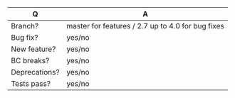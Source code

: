 | Q             | A
| ------------- | ---
| Branch?       | master for features / 2.7 up to 4.0 for bug fixes <!-- see below -->
| Bug fix?      | yes/no
| New feature?  | yes/no <!-- don't forget to update src/**/CHANGELOG.md files -->
| BC breaks?    | yes/no
| Deprecations? | yes/no <!-- don't forget to update UPGRADE-*.md files -->
| Tests pass?   | yes/no

<!-- Bug fixes must be submitted against the minor branch affected         -->
<!-- features and deprecations must be submitted against the master branch -->
<!-- Replace this comment by a description of what your PR is solving      -->
